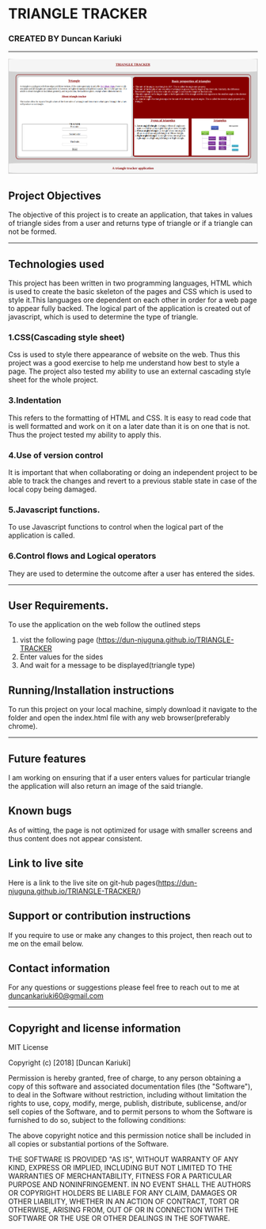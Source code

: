 # TRIANGLE TRACKER

### CREATED BY **Duncan Kariuki**

--------------------------------------------------------------------------
![Running version](https://github.com/Dun-Njuguna/TRIANGLE-TRACKER/blob/master/images/TRIANGLE-TRACKER_.png)
## Project Objectives

The objective of this project is to create an application, that takes in values of triangle sides from a user and returns type of triangle or if a triangle can not be formed.

-------------------------------------------------------


## Technologies used
This project has been written in two programming languages, HTML which is used to create the basic skeleton of the pages and CSS which is used to style it.This languages ore dependent on each other in order for a web page to appear fully backed.
The logical part of the application is created out of javascript, which is used to determine the type of triangle.

### 1.CSS(Cascading style sheet)
Css is used to style there appearance of website on the web. Thus this project was a good exercise to help me understand how best to style a page. The project also tested my ability to use an external cascading style sheet for the whole project.

### 3.Indentation
This refers to the formatting of HTML and CSS. It is easy to read code that is well formatted and work on it on a later date than it is on one that is not. Thus the project tested my ability to apply this.

### 4.Use of version control
It is important that when collaborating or doing an independent project to be able to track the changes and revert to a previous stable state in case of the local copy being damaged.

### 5.Javascript functions.
To use Javascript functions to control when the logical part of the application is called.

### 6.Control flows and Logical operators
They are used to determine the outcome after a user has entered the sides.

------------------------------------------------------------------------
## User Requirements.
To use the application on the web follow the outlined steps
1. vist the following page (https://dun-njuguna.github.io/TRIANGLE-TRACKER
2. Enter values for the sides
3. And wait for a message to be displayed(triangle type)


## Running/Installation instructions
To run this project on your local machine, simply download it navigate to the folder and open the index.html file with any web browser(preferably chrome).

------------------------------------------------------------------

## Future features
I am working on ensuring that if a user enters values for particular triangle the application will also return an image of the said triangle.

## Known bugs
As of witting, the page is not optimized for usage with smaller screens and thus content does not appear consistent.

## Link to live site
Here is a link to the live site on git-hub pages(https://dun-njuguna.github.io/TRIANGLE-TRACKER/)

## Support or contribution instructions
If you require to use or make any changes to this project, then reach out to me on the email below.

## Contact information
For any questions or suggestions please feel free to reach out to me at duncankariuki60@gmail.com

---------------------------------------------------------------

## Copyright and license information

MIT License

Copyright (c) [2018] [Duncan Kariuki]

Permission is hereby granted, free of charge, to any person obtaining a copy
of this software and associated documentation files (the "Software"), to deal
in the Software without restriction, including without limitation the rights
to use, copy, modify, merge, publish, distribute, sublicense, and/or sell
copies of the Software, and to permit persons to whom the Software is
furnished to do so, subject to the following conditions:

The above copyright notice and this permission notice shall be included in all
copies or substantial portions of the Software.

THE SOFTWARE IS PROVIDED "AS IS", WITHOUT WARRANTY OF ANY KIND, EXPRESS OR
IMPLIED, INCLUDING BUT NOT LIMITED TO THE WARRANTIES OF MERCHANTABILITY,
FITNESS FOR A PARTICULAR PURPOSE AND NONINFRINGEMENT. IN NO EVENT SHALL THE
AUTHORS OR COPYRIGHT HOLDERS BE LIABLE FOR ANY CLAIM, DAMAGES OR OTHER
LIABILITY, WHETHER IN AN ACTION OF CONTRACT, TORT OR OTHERWISE, ARISING FROM,
OUT OF OR IN CONNECTION WITH THE SOFTWARE OR THE USE OR OTHER DEALINGS IN THE
SOFTWARE.
